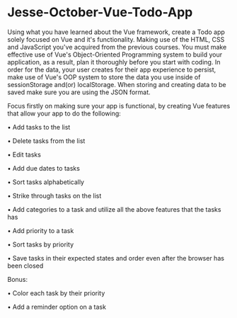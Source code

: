 # Jesse-October-Vue-Todo-App
Using what you have learned about the Vue framework, create a Todo app solely focused on Vue and it's functionality. Making use of the HTML, CSS and JavaScript you've acquired from the previous courses. You must make effective use of Vue's Object-Oriented Programming system to build your application, as a result, plan it thoroughly before you start with coding.        In order for the data, your user creates for their app experience to persist, make use of Vue's OOP system to store the data you use inside of sessionStorage and(or) localStorage.  When storing and creating data to be saved make sure you are using the JSON format. 

Focus firstly on making sure your app is functional, by creating Vue features that allow your app to do the following:

  

• Add tasks to the list

• Delete tasks from the list

• Edit tasks

• Add due dates to tasks

• Sort tasks alphabetically

• Strike through tasks on the list

• Add categories to a task and utilize all the above features that the tasks has

• Add priority to a task

• Sort tasks by priority

• Save tasks in their expected states and order even after the browser has been closed

 

 

Bonus:

• Color each task by their priority

• Add a reminder option on a task
